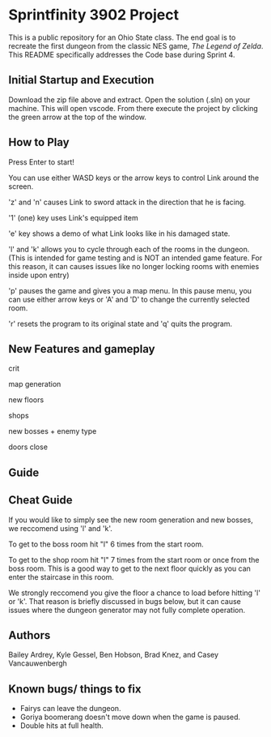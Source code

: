 # Sprintfinity 3902 Project

This is a public repository for an Ohio State class. The end goal is to
recreate the first dungeon from the classic NES game, *The Legend of Zelda*.
This README specifically addresses the Code base during Sprint 4.

## Initial Startup and Execution

Download the zip file above and extract. Open the solution (.sln) on your
machine. This will open vscode. From there execute the project by clicking the
green arrow at the top of the window.

## How to Play

Press Enter to start!

You can use either WASD keys or the arrow keys to control Link around the 
screen.

'z' and 'n' causes Link to sword attack in the direction that he is facing.

'1' (one) key uses Link's equipped item

'e' key shows a demo of what Link looks like in his damaged state.

'l' and 'k' allows you to cycle through each of the rooms in the dungeon. (This
is intended for game testing and is NOT an intended game feature. For this
reason, it can causes issues like no longer locking rooms with enemies inside
upon entry)

'p' pauses the game and gives you a map menu. In this pause menu, you can use
either arrow keys or 'A' and 'D' to change the currently selected room.

'r' resets the program to its original state and 'q' quits the program.

## New Features and gameplay

crit

map generation

new floors

shops

new bosses + enemy type

doors close


## Guide

## Cheat Guide

If you would like to simply see the new room generation and new bosses, we
reccomend using 'l' and 'k'.

To get to the boss room hit "l" 6 times from the start room.

To get to the shop room hit "l" 7 times from the start room or once from the 
boss room. This is a good way to get to the next floor quickly as you can enter
the staircase in this room.

We strongly reccomend you give the floor a chance to load before hitting 'l' or
'k'. That reason is briefly discussed in bugs below, but it can cause issues
where the dungeon generator may not fully complete operation.

## Authors

Bailey Ardrey, Kyle Gessel, Ben Hobson, Brad Knez, and Casey Vancauwenbergh


## Known bugs/ things to fix

* Fairys can leave the dungeon.
* Goriya boomerang doesn't move down when the game is paused.
* Double hits at full health.